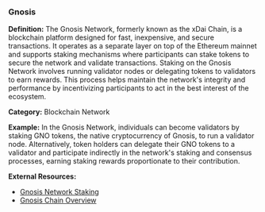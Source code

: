 ### Gnosis 

**Definition:** The Gnosis Network, formerly known as the xDai Chain, is a blockchain platform designed for fast, inexpensive, and secure transactions. It operates as a separate layer on top of the Ethereum mainnet and supports staking mechanisms where participants can stake tokens to secure the network and validate transactions. Staking on the Gnosis Network involves running validator nodes or delegating tokens to validators to earn rewards. This process helps maintain the network's integrity and performance by incentivizing participants to act in the best interest of the ecosystem.

**Category:** Blockchain Network

**Example:** In the Gnosis Network, individuals can become validators by staking GNO tokens, the native cryptocurrency of Gnosis, to run a validator node. Alternatively, token holders can delegate their GNO tokens to a validator and participate indirectly in the network's staking and consensus processes, earning staking rewards proportionate to their contribution.

**External Resources:**
- [Gnosis Network Staking](https://docs.gnosischain.com/staking/)
- [Gnosis Chain Overview](https://gnosischain.com/)
